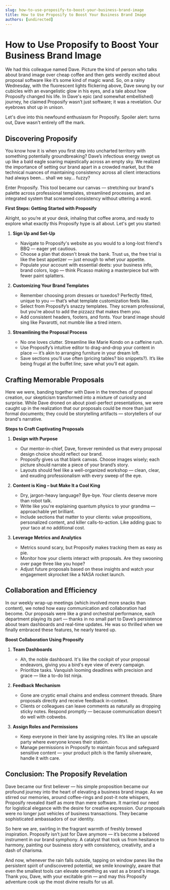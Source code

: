 ```yaml
---
slug: how-to-use-proposify-to-boost-your-business-brand-image
title: How to Use Proposify to Boost Your Business Brand Image
authors: [undirected]
---
```



# How to Use Proposify to Boost Your Business Brand Image

We had this colleague named Dave. Picture the kind of person who talks about brand image over cheap coffee and then gets weirdly excited about proposal software like it’s some kind of magic wand. So, on a rainy Wednesday, with the fluorescent lights flickering above, Dave swung by our cubicles with an evangelistic glow in his eyes, and a tale about how Proposify changed his life. In Dave's epic (and somewhat embellished) journey, he claimed Proposify wasn’t just software; it was a revelation. Our eyebrows shot up in unison.

Let's dive into this newfound enthusiasm for Proposify. Spoiler alert: turns out, Dave wasn't entirely off the mark. 

## Discovering Proposify

You know how it is when you first step into uncharted territory with something potentially groundbreaking? Dave’s infectious energy swept us up like a bald eagle soaring majestically across an empty sky. We realized the importance of setting our brand apart in a crowded market, but the technical nuances of maintaining consistency across all client interactions had always been... shall we say... fuzzy?

Enter Proposify. This tool became our canvas — stretching our brand's palette across professional templates, streamlined processes, and an integrated system that screamed consistency without uttering a word. 

**First Steps: Getting Started with Proposify**

Alright, so you’re at your desk, inhaling that coffee aroma, and ready to explore what exactly this Proposify hype is all about. Let's get you started:

1. **Sign Up and Set-Up**  
   - Navigate to Proposify's website as you would to a long-lost friend's BBQ — eager yet cautious.
   - Choose a plan that doesn't break the bank. Trust us, the free trial is like the best appetizer — just enough to whet your appetite.
   - Populate your account with essential deets: your business info, brand colors, logo — think Picasso making a masterpiece but with fewer paint splatters.

2. **Customizing Your Brand Templates**  
   - Remember choosing prom dresses or tuxedos? Perfectly fitted, unique to you — that’s what template customization feels like.
   - Select from Proposify’s snazzy templates. They scream professional, but you're about to add the pizzazz that makes them *you*.
   - Add consistent headers, footers, and fonts. Your brand image should sing like Pavarotti, not mumble like a tired intern.

3. **Streamlining the Proposal Process**  
   - No one loves clutter. Streamline like Marie Kondo on a caffeine rush.
   - Use Proposify’s intuitive editor to drag-and-drop your content in place — it’s akin to arranging furniture in your dream loft.
   - Save sections you’ll use often (pricing tables? bio snippets?). It’s like being frugal at the buffet line; save what you’ll eat again.

## Crafting Memorable Proposals

Here we were, banding together with Dave in the trenches of proposal creation, our skepticism transformed into a mixture of curiosity and surprise. While Dave droned on about pixel-perfect presentations, we were caught up in the realization that our proposals could be more than just formal documents; they could be storytelling artifacts — storytellers of our brand's narrative.

**Steps to Craft Captivating Proposals**

1. **Design with Purpose**  
   - Our mentor-in-chief, Dave, forever reminded us that every proposal design choice should reflect our brand. 
   - Proposify gives us that blank canvas. Choose images wisely; each picture should narrate a piece of your brand’s story.
   - Layouts should feel like a well-organized workshop — clean, clear, and exuding professionalism with every sweep of the eye.

2. **Content is King – but Make It a Cool King**  
   - Dry, jargon-heavy language? Bye-bye. Your clients deserve more than robot talk.
   - Write like you're explaining quantum physics to your grandma — approachable yet brilliant.
   - Include sections that matter to your clients: value propositions, personalized content, and killer calls-to-action. Like adding guac to your taco at no additional cost.

3. **Leverage Metrics and Analytics**  
   - Metrics sound scary, but Proposify makes tracking them as easy as pie.
   - Monitor how your clients interact with proposals. Are they swooning over page three like you hope?
   - Adjust future proposals based on these insights and watch your engagement skyrocket like a NASA rocket launch.

## Collaboration and Efficiency

In our weekly wrap-up meetings (which involved more snacks than content), we noted how easy communication and collaboration had become. Our proposals were like a grand orchestral performance, each department playing its part — thanks in no small part to Dave’s persistence about team dashboards and real-time updates. He was so thrilled when we finally embraced these features, he nearly teared up.

**Boost Collaboration Using Proposify**

1. **Team Dashboards**  
   - Ah, the noble dashboard. It's like the cockpit of your proposal endeavors, giving you a bird's eye view of every campaign.
   - Prioritize tasks. Vanquish looming deadlines with precision and grace — like a to-do list ninja.

2. **Feedback Mechanism**  
   - Gone are cryptic email chains and endless comment threads. Share proposals directly and receive feedback in-context.
   - Clients or colleagues can leave comments as naturally as dropping sticky notes. Respond promptly — because communication doesn’t do well with cobwebs.

3. **Assign Roles and Permissions**  
   - Keep everyone in their lane by assigning roles. It’s like an upscale party where everyone knows their station.
   - Manage permissions in Proposify to maintain focus and safeguard sensitive content — your product pitch is the family silverware, handle it with care.

## Conclusion: The Proposify Revelation

Dave became our first believer — his simple proposition became our profound journey into the heart of elevating a business brand image. As we stirred our memories, around coffee-rings and post-it note whispers, Proposify revealed itself as more than mere software. It married our need for logistical elegance with the desire for creative expression. Our proposals were no longer just vehicles of business transactions. They became sophisticated ambassadors of our identity. 

So here we are, swirling in the fragrant warmth of freshly brewed inspiration. Proposify isn’t just for Dave anymore — it’s become a beloved instrument in our brand symphony. A catalyst that took us from hesitance to harmony, painting our business story with consistency, creativity, and a dash of charisma.

And now, whenever the rain falls outside, tapping on window panes like the persistent spirit of undiscovered potential, we smile knowingly, aware that even the smallest tools can elevate something as vast as a brand's image. Thank you, Dave, with your excitable grin — and may this Proposify adventure cook up the most divine results for us all.